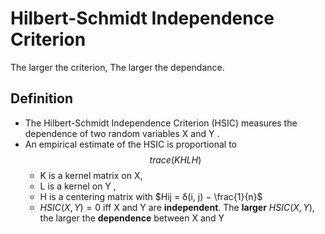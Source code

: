 # Hilbert-Schmidt Independence Criterion
The larger the criterion, The larger the dependance.
## Definition
- The Hilbert-Schmidt Independence Criterion (HSIC) measures the dependence of two random variables X and Y . 
- An empirical estimate of the HSIC is proportional to
$$trace(KHLH)$$
	- K is a kernel matrix on X, 
	- L is a kernel on Y , 
	- H is a centering matrix with $Hij = δ(i, j) − \frac{1}{n}$ 
	- $HSIC(X, Y ) = 0$ iff X and Y are **independent**. The **larger** $HSIC(X, Y )$, the larger the **dependence** between X and Y
